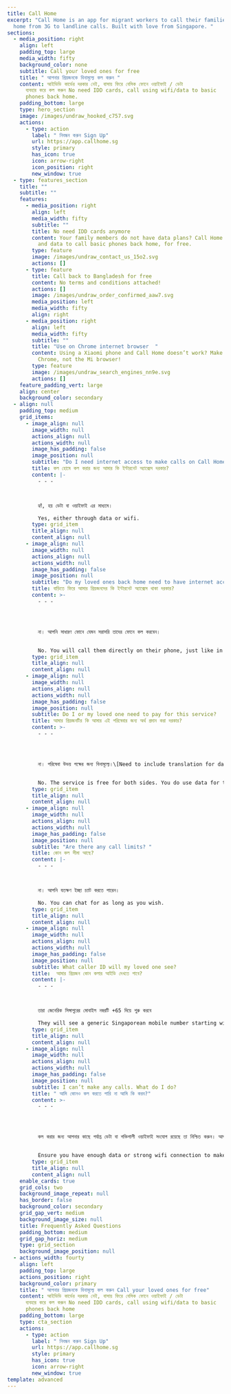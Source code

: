 ```yaml
---
title: Call Home
excerpt: "Call Home is an app for migrant workers to call their families back
  home from 3G to landline calls. Built with love from Singapore. "
sections:
  - media_position: right
    align: left
    padding_top: large
    media_width: fifty
    background_color: none
    subtitle: Call your loved ones for free
    title: " আপনার প্রিয়জনকে বিনামূল্যে কল করুন "
    content: আইডিডি কার্ডের দরকার নেই, বাসায় ফিরে বেসিক ফোনে ওয়াইফাই / ডেটা
      ব্যবহার করে কল করুন No need IDD cards, call using wifi/data to basic
      phones back home.
    padding_bottom: large
    type: hero_section
    image: /images/undraw_hooked_c757.svg
    actions:
      - type: action
        label: " নিবন্ধন করুন Sign Up"
        url: https://app.callhome.sg
        style: primary
        has_icon: true
        icon: arrow-right
        icon_position: right
        new_window: true
  - type: features_section
    title: ""
    subtitle: ""
    features:
      - media_position: right
        align: left
        media_width: fifty
        subtitle: ""
        title: No need IDD cards anymore
        content: Your family members do not have data plans? Call Home lets you use wifi
          and data to call basic phones back home, for free.
        type: feature
        image: /images/undraw_contact_us_15o2.svg
        actions: []
      - type: feature
        title: Call back to Bangladesh for free
        content: No terms and conditions attached!
        actions: []
        image: /images/undraw_order_confirmed_aaw7.svg
        media_position: left
        media_width: fifty
        align: right
      - media_position: right
        align: left
        media_width: fifty
        subtitle: ""
        title: "Use on Chrome internet browser  "
        content: Using a Xiaomi phone and Call Home doesn’t work? Make sure you use
          Chrome, not the Mi browser!
        type: feature
        image: /images/undraw_search_engines_nn9e.svg
        actions: []
    feature_padding_vert: large
    align: center
    background_color: secondary
  - align: null
    padding_top: medium
    grid_items:
      - image_align: null
        image_width: null
        actions_align: null
        actions_width: null
        image_has_padding: false
        image_position: null
        subtitle: "Do I need internet access to make calls on Call Home? "
        title: কল হোমে কল করার জন্য আমার কি ইন্টারনেট অ্যাক্সেস দরকার?
        content: |-
          - - -



          হ্যাঁ, হয় ডেটা বা ওয়াইফাই এর মাধ্যমে।

          Yes, either through data or wifi.
        type: grid_item
        title_align: null
        content_align: null
      - image_align: null
        image_width: null
        actions_align: null
        actions_width: null
        image_has_padding: false
        image_position: null
        subtitle: "Do my loved ones back home need to have internet access? "
        title: বাড়িতে ফিরে আমার প্রিয়জনদের কি ইন্টারনেট অ্যাক্সেস থাকা দরকার?
        content: >-
          - - -




          না। আপনি সাধারণ ফোনে যেমন সরাসরি তাদের ফোনে কল করবেন।


          No. You will call them directly on their phone, just like in a normal IDD call.
        type: grid_item
        title_align: null
        content_align: null
      - image_align: null
        image_width: null
        actions_align: null
        actions_width: null
        image_has_padding: false
        image_position: null
        subtitle: Do I or my loved one need to pay for this service?
        title: আমার প্রিয়জনটির কি আমার এই পরিষেবার জন্য অর্থ প্রদান করা দরকার?
        content: >-
          - - -




          না। পরিষেবা উভয় পক্ষের জন্য বিনামূল্যে।\[Need to include translation for data lines]


          No. The service is free for both sides. You do use data for the service though. 1 hour of call time should use up around 1.5MB of data.
        type: grid_item
        title_align: null
        content_align: null
      - image_align: null
        image_width: null
        actions_align: null
        actions_width: null
        image_has_padding: false
        image_position: null
        subtitle: "Are there any call limits? "
        title: কোন কল সীমা আছে?
        content: |-
          - - -



          না। আপনি যতক্ষণ ইচ্ছা চ্যাট করতে পারেন।

          No. You can chat for as long as you wish.
        type: grid_item
        title_align: null
        content_align: null
      - image_align: null
        image_width: null
        actions_align: null
        actions_width: null
        image_has_padding: false
        image_position: null
        subtitle: What caller ID will my loved one see? 
        title:  আমার প্রিয়জন কোন কলার আইডি দেখতে পাবে?
        content: |-
          - - -



          তারা জেনেরিক সিঙ্গাপুরের মোবাইল নম্বরটি +65 দিয়ে শুরু করবে

          They will see a generic Singaporean mobile number starting with +65.
        type: grid_item
        title_align: null
        content_align: null
      - image_align: null
        image_width: null
        actions_align: null
        actions_width: null
        image_has_padding: false
        image_position: null
        subtitle: I can’t make any calls. What do I do?
        title: " আমি কোনও কল করতে পারি না আমি কি করব?"
        content: >-
          - - -




          কল করার জন্য আপনার কাছে পর্যাপ্ত ডেটা বা শক্তিশালী ওয়াইফাই সংযোগ রয়েছে তা নিশ্চিত করুন। আপনি যদি মি ব্রোভার ব্যবহার করছেন তবে ক্রোম ব্রাউজারে স্যুইচ করুন এবং আবার চেষ্টা করুন।


          Ensure you have enough data or strong wifi connection to make a call. If you are using Mi brower, switch over to Chrome browser and try again.
        type: grid_item
        title_align: null
        content_align: null
    enable_cards: true
    grid_cols: two
    background_image_repeat: null
    has_border: false
    background_color: secondary
    grid_gap_vert: medium
    background_image_size: null
    title: Frequently Asked Questions
    padding_bottom: medium
    grid_gap_horiz: medium
    type: grid_section
    background_image_position: null
  - actions_width: fourty
    align: left
    padding_top: large
    actions_position: right
    background_color: primary
    title: " আপনার প্রিয়জনকে বিনামূল্যে কল করুন Call your loved ones for free"
    content: আইডিডি কার্ডের দরকার নেই, বাসায় ফিরে বেসিক ফোনে ওয়াইফাই / ডেটা
      ব্যবহার করে কল করুন No need IDD cards, call using wifi/data to basic
      phones back home
    padding_bottom: large
    type: cta_section
    actions:
      - type: action
        label: " নিবন্ধন করুন Sign Up"
        url: https://app.callhome.sg
        style: primary
        has_icon: true
        icon: arrow-right
        new_window: true
template: advanced
---
```


